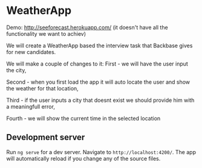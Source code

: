 # WeatherApp

Demo: http://seeforecast.herokuapp.com/ (it doesn't have all the functionality we want to achiev)

We will create a WeatherApp based the interview task that Backbase gives for new candidates.


We will make a couple of changes to it:
First - we will have the user input the city,

Second - when you first load the app it will auto locate the user and show the weather for that location,

Third - if the user inputs a city that doesnt exist we should provide him with a meaningfull error,

Fourth - we will show the current time in the selected location


## Development server

Run `ng serve` for a dev server. Navigate to `http://localhost:4200/`. The app will automatically reload if you change any of the source files.

